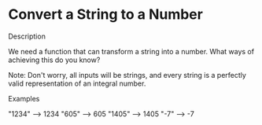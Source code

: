 # Convert a String to a Number

Description

We need a function that can transform a string into a number. What ways of achieving this do you know?

Note: Don't worry, all inputs will be strings, and every string is a perfectly valid representation of an integral number.

Examples

"1234" --> 1234
"605"  --> 605
"1405" --> 1405
"-7" --> -7
